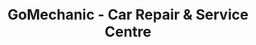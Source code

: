 ---
title: "GoMechanic - Car Repair & Service Centre"
url: /mumbai/gomechanic-car-repair-and-service-centre/
shop: car repair
---